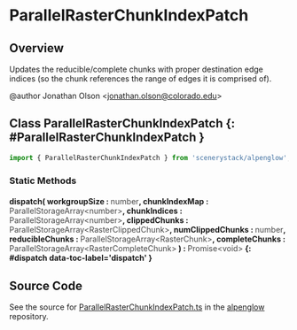# ParallelRasterChunkIndexPatch

## Overview

Updates the reducible/complete chunks with proper destination edge indices (so the chunk references the range of
edges it is comprised of).

@author Jonathan Olson &lt;jonathan.olson@colorado.edu&gt;

## Class ParallelRasterChunkIndexPatch {: #ParallelRasterChunkIndexPatch }


```js
import { ParallelRasterChunkIndexPatch } from 'scenerystack/alpenglow';
```
### Static Methods

#### dispatch( workgroupSize : <span style="font-weight: 400; opacity: 80%;">number</span>, chunkIndexMap : <span style="font-weight: 400; opacity: 80%;">ParallelStorageArray&lt;number&gt;</span>, chunkIndices : <span style="font-weight: 400; opacity: 80%;">ParallelStorageArray&lt;number&gt;</span>, clippedChunks : <span style="font-weight: 400; opacity: 80%;">ParallelStorageArray&lt;RasterClippedChunk&gt;</span>, numClippedChunks : <span style="font-weight: 400; opacity: 80%;">number</span>, reducibleChunks : <span style="font-weight: 400; opacity: 80%;">ParallelStorageArray&lt;RasterChunk&gt;</span>, completeChunks : <span style="font-weight: 400; opacity: 80%;">ParallelStorageArray&lt;RasterCompleteChunk&gt;</span> ) : <span style="font-weight: 400; opacity: 80%;">Promise&lt;void&gt;</span> {: #dispatch data-toc-label='dispatch' }



## Source Code

See the source for [ParallelRasterChunkIndexPatch.ts](https://github.com/phetsims/alpenglow/blob/main/js/parallel/raster-clip/ParallelRasterChunkIndexPatch.ts) in the [alpenglow](https://github.com/phetsims/alpenglow) repository.
